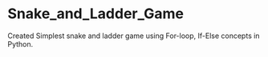# Snake_and_Ladder_Game
Created Simplest snake and ladder game using For-loop, If-Else concepts in Python.
